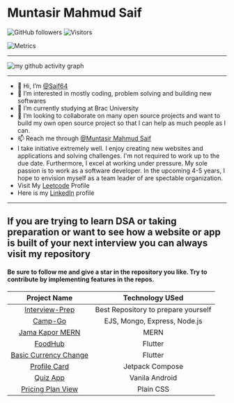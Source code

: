 # Muntasir Mahmud Saif  
![GitHub followers](https://img.shields.io/github/followers/Saif64?label=Follow&style=social)
![Visitors](https://visitor-badge.glitch.me/badge?page_id=Saif64)

![Metrics](https://metrics.lecoq.io/Saif64)

<hr>

![my github activity graph](https://activity-graph.herokuapp.com/graph?username=Saif64&bg_color=22272e&color=9BE8A8&line=9BE8A8&point=40C363&area=false&hide_border=true)

<hr>

- 👋 Hi, I’m [@Saif64](https://github.com/Saif64)
- 👀 I’m interested in mostly coding, problem solving and building new softwares 
- 🌱 I’m currently studying at Brac University
- 💞️ I’m looking to collaborate on many open source projects and want to build my own open source project so that I can help as much people as I can.
- 📫 Reach me through [@Muntasir Mahmud Saif](https://www.facebook.com/muntasir.m.saif)
- I take initiative extremely well. I enjoy creating new websites and applications and solving challenges. I'm not required to work up to the due date. Furthermore, I excel at working under pressure. My sole passion is to work as a software developer. In the upcoming 4-5 years, I hope to envision myself as a team leader of are spectable organization.
- Visit My [Leetcode](https://leetcode.com/mmSaif_64) Profile
- Here is my [LinkedIn](https://www.linkedin.com/in/muntasir-mahmud-saif-9a0900233/) profile
---

## If you are trying to learn DSA or taking preparation or want to see how a website or app is built of your next interview you can always visit my repository 
#### Be sure to follow me and give a star in the repository you like. Try to contribute by implementing features in the repos.
| Project Name| Technology USed|
|:-----------:|:---------------:|
| [Interview-Prep](https://github.com/Saif64/Interview-prep) | Best Repository to prepare yourself
| [Camp-Go](https://github.com/Saif64/CampGo) | EJS, Mongo, Express, Node.js
| [Jama Kapor MERN](https://github.com/Saif64/jama-kapor) | MERN
| [FoodHub](https://github.com/Saif64/flutter-FoodHub) | Flutter
| [Basic Currency Change](https://github.com/Saif64/Flutter-vangiChai) | Flutter
| [Profile Card](https://github.com/Saif64/-JetpackCompose-ProfileCard) | Jetpack Compose
| [Quiz App](https://github.com/Saif64/TriviaApp) | Vanila Android
| [Pricing Plan View](https://github.com/Saif64/pricing-plan) | Plain CSS
